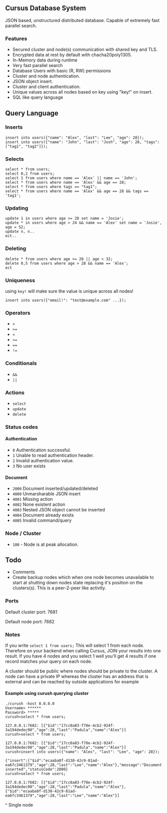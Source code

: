 ## Cursus Database System
JSON based, unstructured distributed database.  Capable of extremely fast parallel search.

### Features
- Secured cluster and node(s) communication with shared key and TLS.
- Encrypted data at rest by default with chacha20poly1305.
- In-Memory data during runtime
- Very fast parallel search
- Database Users with basic (R, RW) permissions
- Cluster and node authentication.
- JSON object insert.
- Cluster and client authentication.
- Unique values across all nodes based on key using "key!" on insert.
- SQL like query language


## Query Language
### Inserts
```
insert into users({"name": "Alex", "last": "Lee", "age": 28});
insert into users({"name": "John", "last": "Josh", "age": 28, "tags": ["tag1", "tag2"]});
```

### Selects
```
select * from users;
select 0,2 from users;
select 1 from users where name == 'Alex' || name == 'John';
select * from users where name == 'Alex' && age == 28;
select * from users where tags == "tag1";
select * from users where name == 'Alex' && age == 28 && tags == 'tag1';
```

### Updating
```
update 1 in users where age >= 28 set name = 'Josie';
update * in users where age > 24 && name == 'Alex' set name = 'Josie', age = 52;
update n, n..
ect..
```

### Deleting
```
delete * from users where age >= 28 || age < 32;
delete 0,5 from users where age > 28 && name == 'Alex';
ect
```

### Uniqueness
using ``key!`` will make sure the value is unique across all nodes!
``` 
insert into users({"email!": "test@example.com" ...});
```

### Operators
- ``>``
- ``>=``
- ``<``
- ``>=``
- ``==``
- ``!=``

### Conditionals
- ``&&``
- ``||``

### Actions
- ``select``
- ``update``
- ``delete``

### Status codes
#### Authentication 
- ``0`` Authentication successful.
- ``1`` Unable to read authentication header.
- ``2`` Invalid authentication value.
- ``3`` No user exists
#### Document
- ``2000`` Document inserted/updated/deleted
- ``4000`` Unmarsharable JSON insert
- ``4001`` Missing action
- ``4002`` None existent action
- ``4003`` Nested JSON object cannot be inserted
- ``4004`` Document already exists
- ``4005`` Invalid command/query
### Node / Cluster 
- ``100`` - Node is at peak allocation.


## Todo
- Comments
- Create backup nodes which when one node becomes unavailable to start at shutting down nodes state replacing it's position on the clusters(s). This is a peer-2-peer like activity.

### Ports
Default cluster port: 7681

Default node port: 7682


### Notes
If you write ``select 1 from users;``  This will select 1 from each node.  Therefore on your backend when calling Cursus, JOIN your results into one result.  If you have 4 nodes and you select 1 well you'll get 4 results if one record matches your query on each node.

A cluster should be public where nodes should be private to the cluster.
A node can have a private IP whereas the cluster has an address that is external and can be reached by outside applications for example

#### Example using curush querying cluster
``` 
./curush -host 0.0.0.0
Username> ******
Password> *****
curush>select * from users;

127.0.0.1:7682: [{"$id":"17cc0a83-f78e-4cb2-924f-3a194dedec90","age":28,"last":"Padula","name":"Alex"}]
curush>select * from users;

127.0.0.1:7682: [{"$id":"17cc0a83-f78e-4cb2-924f-3a194dedec90","age":28,"last":"Padula","name":"Alex"}]
curush>insert into users({"name": "Alex", "last": "Lee", "age": 28});

{"insert":{"$id":"ecaaba0f-d130-42c9-81ad-ea6fc3461379","age":28,"last":"Lee","name":"Alex"},"message":"Document inserted","statusCode":2000}
curush>select * from users;

127.0.0.1:7682: [{"$id":"17cc0a83-f78e-4cb2-924f-3a194dedec90","age":28,"last":"Padula","name":"Alex"},{"$id":"ecaaba0f-d130-42c9-81ad-ea6fc3461379","age":28,"last":"Lee","name":"Alex"}]
```

^ Single node